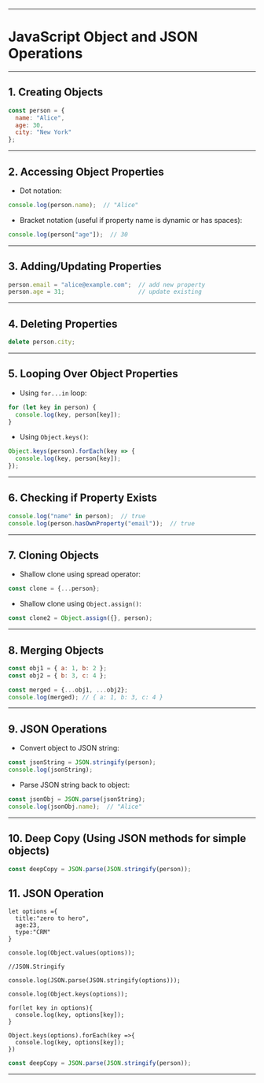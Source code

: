 
---

# JavaScript Object and JSON Operations

---

## 1. Creating Objects

```js
const person = {
  name: "Alice",
  age: 30,
  city: "New York"
};
```

---

## 2. Accessing Object Properties

* Dot notation:

```js
console.log(person.name);  // "Alice"
```

* Bracket notation (useful if property name is dynamic or has spaces):

```js
console.log(person["age"]);  // 30
```

---

## 3. Adding/Updating Properties

```js
person.email = "alice@example.com";  // add new property
person.age = 31;                     // update existing
```

---

## 4. Deleting Properties

```js
delete person.city;
```

---

## 5. Looping Over Object Properties

* Using `for...in` loop:

```js
for (let key in person) {
  console.log(key, person[key]);
}
```

* Using `Object.keys()`:

```js
Object.keys(person).forEach(key => {
  console.log(key, person[key]);
});
```

---

## 6. Checking if Property Exists

```js
console.log("name" in person);  // true
console.log(person.hasOwnProperty("email"));  // true
```

---

## 7. Cloning Objects

* Shallow clone using spread operator:

```js
const clone = {...person};
```

* Shallow clone using `Object.assign()`:

```js
const clone2 = Object.assign({}, person);
```

---

## 8. Merging Objects

```js
const obj1 = { a: 1, b: 2 };
const obj2 = { b: 3, c: 4 };

const merged = {...obj1, ...obj2};
console.log(merged); // { a: 1, b: 3, c: 4 }
```

---

## 9. JSON Operations

* Convert object to JSON string:

```js
const jsonString = JSON.stringify(person);
console.log(jsonString);
```

* Parse JSON string back to object:

```js
const jsonObj = JSON.parse(jsonString);
console.log(jsonObj.name);  // "Alice"
```

---

## 10. Deep Copy (Using JSON methods for simple objects)

```js
const deepCopy = JSON.parse(JSON.stringify(person));
```

## 11. JSON Operation
```
let options ={
  title:"zero to hero",
  age:23,
  type:"CRM"
}

console.log(Object.values(options));

//JSON.Stringify

console.log(JSON.parse(JSON.stringify(options)));

console.log(Object.keys(options));

for(let key in options){
  console.log(key, options[key]);
}

Object.keys(options).forEach(key =>{
  console.log(key, options[key]);
})
```

```js
const deepCopy = JSON.parse(JSON.stringify(person));
```

---
